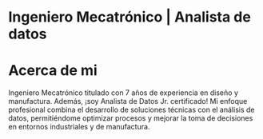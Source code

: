 # Ingeniero Mecatrónico | Analista de datos

# Acerca de mi
Ingeniero Mecatrónico titulado con 7 años de experiencia en diseño y manufactura. Además, ¡soy Analista de Datos Jr. certificado! Mi enfoque profesional combina el desarrollo de soluciones técnicas con el análisis de datos, permitiéndome optimizar procesos y mejorar la toma de decisiones en entornos industriales y de manufactura.
